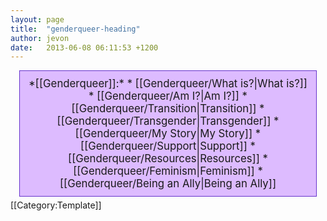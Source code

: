 ```yaml
---
layout: page
title:  "genderqueer-heading"
author: jevon
date:   2013-06-08 06:11:53 +1200
---
```


<div class="genderqueer">*[[Genderqueer]]:*
* [[Genderqueer/What is?|What is?]]
* [[Genderqueer/Am I?|Am I?]]
* [[Genderqueer/Transition|Transition]]
* [[Genderqueer/Transgender|Transgender]]
* [[Genderqueer/My Story|My Story]]
* [[Genderqueer/Support|Support]]
* [[Genderqueer/Resources|Resources]]
* [[Genderqueer/Feminism|Feminism]]
* [[Genderqueer/Being an Ally|Being an Ally]]
</div><style>.genderqueer { display: block; border: 1px solid #63c; background: #dbf; margin: 5px auto; padding: 10px; width: 90%; text-align: center; font-size: 120%; } .genderqueer ul { display: inline; list-style: none; margin: 0; padding: 0; white-space: nowrap; } .genderqueer li { display: inline-block; margin: 0; padding: 0; white-space: nowrap; } .genderqueer a { color: #309; text-decoration: none; } .genderqueer a:hover { color: #206; text-decoration: underline; } .genderqueer li+li:before { content: '-'; padding-left: 5px; padding-right: 8px; } .genderqueer b { padding-right: 5px; } </style>[[Category:Template]]